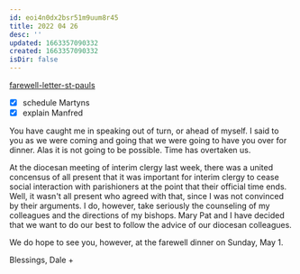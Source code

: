 ```yaml
---
id: eoi4n0dx2bsr51m9uum8r45
title: 2022 04 26
desc: ''
updated: 1663357090332
created: 1663357090332
isDir: false
---
```

[farewell-letter-st-pauls](farewell-letter-st-pauls.md)

- [x] schedule Martyns
- [x] explain Manfred

You have caught me in speaking out of turn, or ahead of myself. I said to you as we were coming and going that we were going to have you over for dinner. Alas it is not going to be possible. Time has overtaken us.

At the diocesan meeting of interim clergy last week, there was a united concensus of all present that it was important for interim clergy to cease social interaction with parishioners at the point that their official time ends. Well, it wasn't all present who agreed with that, since I was not convinced by their arguments. I do, however, take seriously the counseling of my colleagues and the directions of my bishops. Mary Pat and I have decided that we want to do our best to follow the advice of our diocesan colleagues.

We do hope to see you, however, at the farewell dinner on Sunday, May 1. 

Blessings,
Dale +

